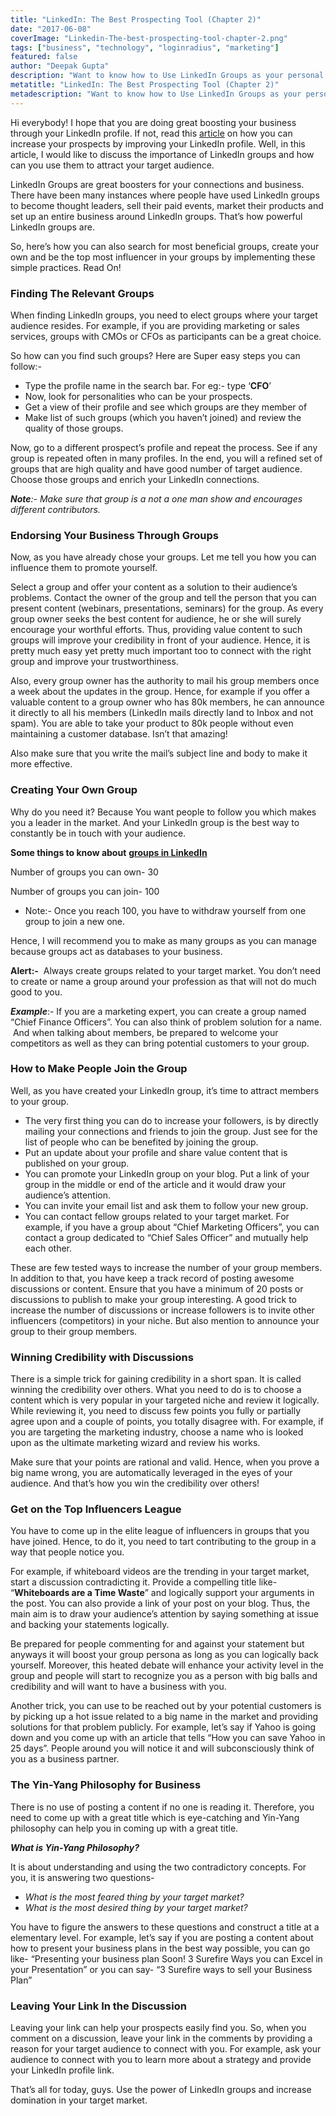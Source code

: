 ```yaml
---
title: "LinkedIn: The Best Prospecting Tool (Chapter 2)"
date: "2017-06-08"
coverImage: "Linkedin-The-best-prospecting-tool-chapter-2.png"
tags: ["business", "technology", "loginradius", "marketing"]
featured: false 
author: "Deepak Gupta"
description: "Want to know how to Use LinkedIn Groups as your personal customer database. Cling to the second installment of LinkedIn: The Best Prospecting Tool."
metatitle: "LinkedIn: The Best Prospecting Tool (Chapter 2)"
metadescription: "Want to know how to Use LinkedIn Groups as your personal customer database. Cling to the second installment of LinkedIn: The Best Prospecting Tool."
---
```


Hi everybody! I hope that you are doing great boosting your business through your LinkedIn profile. If not, read this [article](https://www.loginradius.com/blog/fuel/2017/05/linkedin-best-prospecting-tool-chapter-1/) on how you can increase your prospects by improving your LinkedIn profile. Well, in this article, I would like to discuss the importance of LinkedIn groups and how can you use them to attract your target audience. 

LinkedIn Groups are great boosters for your connections and business. There have been many instances where people have used LinkedIn groups to become thought leaders, sell their paid events, market their products and set up an entire business around LinkedIn groups. That’s how powerful LinkedIn groups are.

So, here’s how you can also search for most beneficial groups, create your own and be the top most influencer in your groups by implementing these simple practices. Read On!

### **Finding The Relevant Groups**

When finding LinkedIn groups, you need to elect groups where your target audience resides. For example, if you are providing marketing or sales services, groups with CMOs or CFOs as participants can be a great choice.

So how can you find such groups? Here are Super easy steps you can follow:-

- Type the profile name in the search bar. For eg:- type ‘**CFO**’
- Now, look for personalities who can be your prospects.
- Get a view of their profile and see which groups are they member of
- Make list of such groups (which you haven’t joined) and review the quality of those groups.

Now, go to a different prospect’s profile and repeat the process. See if any group is repeated often in many profiles. In the end, you will a refined set of groups that are high quality and have good number of target audience. Choose those groups and enrich your LinkedIn connections.

**_Note_**_:- Make sure that group is a not a one man show and encourages different contributors._

### **Endorsing Your Business Through Groups**

Now, as you have already chose your groups. Let me tell you how you can influence them to promote yourself.

Select a group and offer your content as a solution to their audience’s problems. Contact the owner of the group and tell the person that you can present content (webinars, presentations, seminars) for the group. As every group owner seeks the best content for audience, he or she will surely encourage your worthful efforts. Thus, providing value content to such groups will improve your credibility in front of your audience. Hence, it is pretty much easy yet pretty much important too to connect with the right group and improve your trustworthiness.

Also, every group owner has the authority to mail his group members once a week about the updates in the group. Hence, for example if you offer a valuable content to a group owner who has 80k members, he can announce it directly to all his members (LinkedIn mails directly land to Inbox and not spam). You are able to take your product to 80k people without even maintaining a customer database. Isn’t that amazing!

Also make sure that you write the mail’s subject line and body to make it more effective.

### **Creating Your Own Group**

Why do you need it? Because You want people to follow you which makes you a leader in the market. And your LinkedIn group is the best way to constantly be in touch with your audience.

**Some things to know about** [**groups in LinkedIn**](https://www.linkedin.com/help/linkedin/answer/190/general-limits-for-linkedin-groups?lang=en)

Number of groups you can own- 30

Number of groups you can join- 100

- Note:- Once you reach 100, you have to withdraw yourself from one group to join a new one.

Hence, I will recommend you to make as many groups as you can manage because groups act as databases to your business.

**Alert:-**  Always create groups related to your target market. You don’t need to create or name a group around your profession as that will not do much good to you.

**_Example_**:- If you are a marketing expert, you can create a group named “Chief Finance Officers”. You can also think of problem solution for a name.  And when talking about members, be prepared to welcome your competitors as well as they can bring potential customers to your group. 

### **How to Make People Join the Group**

Well, as you have created your LinkedIn group, it’s time to attract members to your group.

- The very first thing you can do to increase your followers, is by directly mailing your connections and friends to join the group. Just see for the list of people who can be benefited by joining the group.
- Put an update about your profile and share value content that is published on your group. 
- You can promote your LinkedIn group on your blog. Put a link of your group in the middle or end of the article and it would draw your audience’s attention.
- You can invite your email list and ask them to follow your new group.
- You can contact fellow groups related to your target market. For example, if you have a group about “Chief Marketing Officers”, you can contact a group dedicated to “Chief Sales Officer” and mutually help each other.

These are few tested ways to increase the number of your group members. In addition to that, you have keep a track record of posting awesome discussions or content. Ensure that you have a minimum of 20 posts or discussions to publish to make your group interesting. A good trick to increase the number of discussions or increase followers is to invite other influencers (competitors) in your niche. But also mention to announce your group to their group members.

### **Winning Credibility with Discussions**

There is a simple trick for gaining credibility in a short span. It is called winning the credibility over others. What you need to do is to choose a content which is very popular in your targeted niche and review it logically. While reviewing it, you need to discuss few points you fully or partially agree upon and a couple of points, you totally disagree with. For example, if you are targeting the marketing industry, choose a name who is looked upon as the ultimate marketing wizard and review his works. 

Make sure that your points are rational and valid. Hence, when you prove a big name wrong, you are automatically leveraged in the eyes of your audience. And that’s how you win the credibility over others!

### **Get on the Top Influencers League** 

You have to come up in the elite league of influencers in groups that you have joined. Hence, to do it, you need to tart contributing to the group in a way that people notice you.

For example, if whiteboard videos are the trending in your target market, start a discussion contradicting it. Provide a compelling title like- “**Whiteboards are a Time Waste**” and logically support your arguments in the post. You can also provide a link of your post on your blog. Thus, the main aim is to draw your audience’s attention by saying something at issue and backing your statements logically.

Be prepared for people commenting for and against your statement but anyways it will boost your group persona as long as you can logically back yourself. Moreover, this heated debate will enhance your activity level in the group and people will start to recognize you as a person with big balls and credibility and will want to have a business with you.

Another trick, you can use to be reached out by your potential customers is by picking up a hot issue related to a big name in the market and providing solutions for that problem publicly. For example, let’s say if Yahoo is going down and you come up with an article that tells “How you can save Yahoo in 25 days”. People around you will notice it and will subconsciously think of you as a business partner.

### **The Yin-Yang Philosophy for Business**

There is no use of posting a content if no one is reading it. Therefore, you need to come up with a great title which is eye-catching and Yin-Yang philosophy can help you in coming up with a great title.

**_What is Yin-Yang Philosophy?_**

It is about understanding and using the two contradictory concepts. For you, it is answering two questions-

- _What is the most feared thing by your target market?_
- _What is the most desired thing by your target market?_

You have to figure the answers to these questions and construct a title at a elementary level. For example, let’s say if you are posting a content about how to present your business plans in the best way possible, you can go like- “Presenting your business plan Soon! 3 Surefire Ways you can Excel in your Presentation” or you can say- “3 Surefire ways to sell your Business Plan”

### **Leaving Your Link In the Discussion**

Leaving your link can help your prospects easily find you. So, when you comment on a discussion, leave your link in the comments by providing a reason for your target audience to connect with you. For example, ask your audience to connect with you to learn more about a strategy and provide your LinkedIn profile link.

That’s all for today, guys. Use the power of LinkedIn groups and increase domination in your target market.
